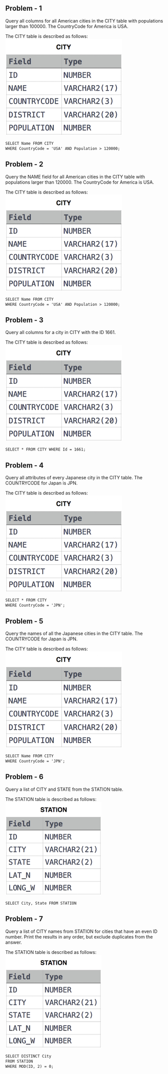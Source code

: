 ## Problem - 1

Query all columns for all American cities in the CITY table with populations larger than 100000. The CountryCode for America is USA.

The CITY table is described as follows:
![](https://github.com/sreenubodanapati/MYSQL-Problems-And-Solustions/blob/master/images/problem-2.jpg)

```
SELECT Name FROM CITY
WHERE CountryCode = 'USA' AND Population > 120000;
```

## Problem - 2

Query the NAME field for all American cities in the CITY table with populations larger than 120000. The CountryCode for America is USA.

The CITY table is described as follows:
![](https://github.com/sreenubodanapati/MYSQL-Problems-And-Solustions/blob/master/images/problem-2.jpg)

```
SELECT Name FROM CITY
WHERE CountryCode = 'USA' AND Population > 120000;
```

## Problem - 3

Query all columns for a city in CITY with the ID 1661.

The CITY table is described as follows:
![](https://github.com/sreenubodanapati/MYSQL-Problems-And-Solustions/blob/master/images/problem-2.jpg)

```
SELECT * FROM CITY WHERE Id = 1661;
```

## Problem - 4

Query all attributes of every Japanese city in the CITY table. The COUNTRYCODE for Japan is JPN.

The CITY table is described as follows:
![](https://github.com/sreenubodanapati/MYSQL-Problems-And-Solustions/blob/master/images/problem-2.jpg)

```
SELECT * FROM CITY
WHERE CountryCode = 'JPN';
```

## Problem - 5

Query the names of all the Japanese cities in the CITY table. The COUNTRYCODE for Japan is JPN.

The CITY table is described as follows:
![](https://github.com/sreenubodanapati/MYSQL-Problems-And-Solustions/blob/master/images/problem-2.jpg)

```
SELECT Name FROM CITY
WHERE CountryCode = 'JPN';
```

## Problem - 6

Query a list of CITY and STATE from the STATION table.

The STATION table is described as follows:
![](https://github.com/sreenubodanapati/MYSQL-Problems-And-Solustions/blob/master/images/problem-3.jpg)

```
SELECT City, State FROM STATION
```

## Problem - 7

Query a list of CITY names from STATION for cities that have an even ID number. Print the results in any order, but exclude duplicates from the answer.

The STATION table is described as follows:
![](https://github.com/sreenubodanapati/MYSQL-Problems-And-Solustions/blob/master/images/problem-3.jpg)

```
SELECT DISTINCT City
FROM STATION
WHERE MOD(ID, 2) = 0;
```